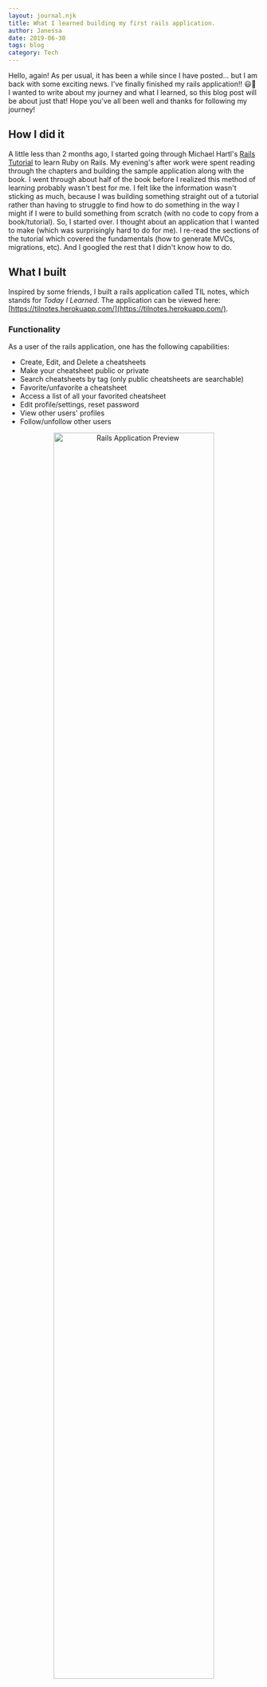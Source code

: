 ```yaml
---
layout: journal.njk
title: What I learned building my first rails application.
author: Janessa
date: 2019-06-30
tags: blog
category: Tech
---
```


Hello, again! As per usual, it has been a while since I have posted... but I am back with some exciting news. I've finally finished my rails application!! 😃🎉 I wanted to write about my journey and what I learned, so this blog post will be about just that! Hope you've all been well and thanks for following my journey!

## How I did it

A little less than 2 months ago, I started going through Michael Hartl's [Rails Tutorial](https://www.railstutorial.org/) to learn Ruby on Rails. My evening's after work were spent reading through the chapters and building the sample application along with the book. I went through about half of the book before I realized this method of learning probably wasn't best for me. I felt like the information wasn't sticking as much, because I was building something straight out of a tutorial rather than having to struggle to find how to do something in the way I might if I were to build something from scratch (with no code to copy from a book/tutorial). So, I started over. I thought about an application that I wanted to make (which was surprisingly hard to do for me). I re-read the sections of the tutorial which covered the fundamentals (how to generate MVCs, migrations, etc). And I googled the rest that I didn't know how to do.

## What I built

Inspired by some friends, I built a rails application called TIL notes, which stands for _Today I Learned_. The application can be viewed here: [https://tilnotes.herokuapp.com/](https://tilnotes.herokuapp.com/).

### Functionality

As a user of the rails application, one has the following capabilities:

- Create, Edit, and Delete a cheatsheets
- Make your cheatsheet public or private
- Search cheatsheets by tag (only public cheatsheets are searchable)
- Favorite/unfavorite a cheatsheet
- Access a list of all your favorited cheatsheet
- Edit profile/settings, reset password
- View other users' profiles
- Follow/unfollow other users

<p align="center">
 <img src="https://i.imgur.com/tsUIIiG.jpg" alt="Rails Application Preview" width="80%">
</p>

## What I learned

This being my first real rails application, I learned a ton!!! I'll attempt to list what I learned below, but I may be forgetting to include a thing or two...

### Rails Things

- How to generate a model and controller
- How to generate a database migration
- How to reset, migrate, and seed the database to show fake data
- How to create templates using embedded Ruby
- How to create partials to use in views
- How to use persistent cookies to maintain state and remember users
- How to generate Action Mailer actions and views to send email
- How to use a generated token to create a unique URL to activate users
- How to identify users for password resets (hashed reset digest to identify valid reset requests)
- How to create an association between models (`has_many` and `belongs_to` methods in the Models)
- How to query for Active Record selections
- How to use Ajax to asynchronously send requests to the server without leaving the page (used in the following users and favoriting cheatsheet actions)

### Other Things

- How to practice Test-Driven Development / Behavior Driven Development
- Write tests first to help predict course of development and document what is planned to be achieved in terms of test coverage.
- Run tests that fail.
- Write code to get the tests to pass.
- How to write requests specs with Rspec and the difference between request specs and controller specs
- Request specs include full routing and are designed to drive behavior
- using Git to organize the project, creating new branches for different features, creating PRs (thanks to my friends who reviewed them!!), etc
- How to use FactoryBot to set up objects to test with
- How to use SimpleCov to track files and their coverage

## What's next?

As much as I would like to continue working on this rails application, I know that my time is best spent moving on to the next thing. What that is, I'm not exactly sure yet. I may continue to go through the rest of [The Odin Project](https://www.theodinproject.com) or I may sit down and study some Object Oriented Design Principles in Ruby... I suppose I will keep you posted once I figure it out.

Thanks for reading! 💝
